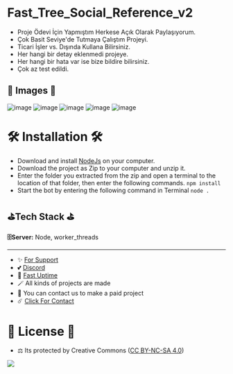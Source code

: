 # Fast_Tree_Social_Reference_v2

- Proje Ödevi İçin Yapmıştım Herkese Açık Olarak Paylaşıyorum.
- Çok Basit Seviye'de Tutmaya Çalıştım Projeyi.
- Ticari İşler vs. Dışında Kullana Bilirsiniz.
- Her hangi bir detay eklenmedi projeye.
- Her hangi bir hata var ise bize bildire bilirsiniz.
- Çok az test edildi.

## 🎈 Images 🎈

![image](https://github.com/fastuptime/Fast_Tree_Social_Reference_V2/assets/63351166/94be60d5-eb7e-4acf-99bc-e43e05a38e25)
![image](https://github.com/fastuptime/Fast_Tree_Social_Reference_V2/assets/63351166/d27cb2f7-fb84-4938-a902-69d3c0e21af1)
![image](https://github.com/fastuptime/Fast_Tree_Social_Reference_V2/assets/63351166/6e7ae60a-68c6-451b-97ad-b5dff55a3606)
![image](https://github.com/fastuptime/Fast_Tree_Social_Reference_V2/assets/63351166/1ce3c2ab-fbeb-4934-bcb8-749d9198ef30)
![image](https://github.com/fastuptime/Fast_Tree_Social_Reference_V2/assets/63351166/1e0dafe0-50c6-4071-b4e0-52254ae896a9)




# 🛠️ Installation 🛠️

- Download and install [NodeJs](https://nodejs.org/en/download) on your computer.
- Download the project as Zip to your computer and unzip it.
- Enter the folder you extracted from the zip and open a terminal to the location of that folder, then enter the following commands.
`npm install`
- Start the bot by entering the following command in Terminal
`node .`

## ⛳Tech Stack ⛳

**🗄️Server:** Node, worker_threads

---
- ✨ [For Support](https://github.com/sponsors/fastuptime) <br>
- 💕 [Discord](https://fastuptime.com/discord)<br>
- 🏓 [Fast Uptime](https://fastuptime.com/)<br>
- 🪄 All kinds of projects are made <br>
- 🧨 You can contact us to make a paid project<br>
- ☄️ [Click For Contact](mailto:fastuptime@gmail.com)<br>

# 🎯 License 🎯
- ⚖️ Its protected by Creative Commons ([CC BY-NC-SA 4.0](https://creativecommons.org/licenses/by-nc-sa/4.0/))

<a href="https://creativecommons.org/licenses/by-nc-sa/4.0/" title="BYNCSA40"><img src="https://licensebuttons.net/l/by-nc-sa/4.0/88x31.png"></a>
